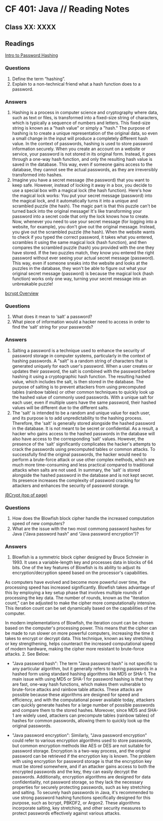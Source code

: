 # CF 401: Java // Reading Notes

## Class XX: XXXX

## Readings

[Intro to Password Hashing](https://auth0.com/blog/hashing-passwords-one-way-road-to-security/)

### Questions

1. Define the term “hashing”.
2. Explain to a non-technical friend what a hash function does to a password.

### Answers

1. Hashing is a process in computer science and cryptography where data, such as text or files, is transformed into a fixed-size string of characters, which is typically a sequence of numbers and letters. This fixed-size string is known as a "hash value" or simply a "hash." The purpose of hashing is to create a unique representation of the original data, so even a small change in the input will produce a completely different hash value. In the context of passwords, hashing is used to store password information securely. When you create an account on a website or service, your password is not stored in its original form. Instead, it goes through a one-way hash function, and only the resulting hash value is saved in the database. This way, even if someone gains access to the database, they cannot see the actual passwords, as they are irreversibly transformed into hashes.
2. Imagine you have a secret message (the password) that you want to keep safe. However, instead of locking it away in a box, you decide to use a special box with a magical lock (the hash function). Here's how the magical lock works: You put your secret message (password) into the magical lock, and it automatically turns it into a unique and scrambled puzzle (the hash). The magic part is that this puzzle can't be turned back into the original message! It's like transforming your password into a secret code that only the lock knows how to create. Now, whenever you need to use your secret message (for logging into a website, for example), you don't give out the original message. Instead, you give out the scrambled puzzle (the hash). When the website wants to check if you typed the correct password, it takes what you entered, scrambles it using the same magical lock (hash function), and then compares the scrambled puzzle (hash) you provided with the one they have stored. If the two puzzles match, they know you entered the right password without ever seeing your actual secret message (password). This way, even if someone sneaks into the website and looks at the puzzles in the database, they won't be able to figure out what your original secret message (password) is because the magical lock (hash function) works only one way, turning your secret message into an unbreakable puzzle!

[bcrypt Overview](https://danboterhoven.medium.com/why-you-should-use-bcrypt-to-hash-passwords-af330100b861)

### Questions

1. What does it mean to ‘salt’ a password?
2. What piece of information would a hacker need to access in order to find the ‘salt’ string for your passwords?

### Answers

1. Salting a password is a technique used to enhance the security of password storage in computer systems, particularly in the context of hashing passwords. A "salt" is a random string of characters that is generated uniquely for each user's password. When a user creates or updates their password, the salt is combined with the password before hashing it using a cryptographic hash function. The resulting hashed value, which includes the salt, is then stored in the database. The purpose of salting is to prevent attackers from using precomputed tables (rainbow tables) or other common techniques to quickly look up the hashed value of commonly used passwords. With a unique salt for each user, even if multiple users have the same password, their hashed values will be different due to the different salts.
2. The 'salt' is intended to be a random and unique value for each user, and its purpose is to add unpredictability to the hashing process. Therefore, the 'salt' is generally stored alongside the hashed password in the database. It is not meant to be secret or confidential. As a result, a hacker who gains access to the hashed passwords in the database will also have access to the corresponding 'salt' values. However, the presence of the 'salt' significantly complicates the hacker's attempts to crack the passwords using precomputed tables or common attacks. To successfully find the original passwords, the hacker would need to perform a brute-force attack or use other complex methods, which are much more time-consuming and less practical compared to traditional attacks when salts are not used. In summary, the 'salt' is stored alongside the hashed password in the database and is not kept secret. Its presence increases the complexity of password cracking for attackers and enhances the security of password storage.

[jBCrypt (top of page)](https://www.mindrot.org/projects/jBCrypt/)

### Questions

1. How does the Blowfish block cipher handle the increased computation speed of new computers?
2. What are the issue with the two most commong password hashes for Java (“Java password hash” and “Java password encryption”)?

### Answers

1. Blowfish is a symmetric block cipher designed by Bruce Schneier in 1993. It uses a variable-length key and processes data in blocks of 64 bits. One of the key features of Blowfish is its ability to adjust its encryption/decryption speed based on the processor's capabilities.

As computers have evolved and become more powerful over time, the processing speed has increased significantly. Blowfish takes advantage of this by employing a key setup phase that involves multiple rounds of processing the key data. The number of rounds, known as the "iteration count," can be adjusted to make the cipher more computationally intensive. This iteration count can be set dynamically based on the capabilities of the computer.

In modern implementations of Blowfish, the iteration count can be chosen based on the computer's processing power. This means that the cipher can be made to run slower on more powerful computers, increasing the time it takes to encrypt or decrypt data. This technique, known as key stretching or key strengthening, helps counteract the increased computational speed of modern hardware, making the cipher more resistant to brute-force attacks.
2. See Below: 
* "Java password hash":
    The term "Java password hash" is not specific to any particular algorithm, but it generally refers to storing passwords in a hashed form using standard hashing algorithms like MD5 or SHA-1. The main issue with using MD5 or SHA-1 for password hashing is that they are fast, one-way hash functions, which makes them vulnerable to brute-force attacks and rainbow table attacks. These attacks are possible because these algorithms are designed for speed and efficiency, and with the computational power available today, attackers can quickly generate hashes for a large number of possible passwords and compare them to the stored hashes. Moreover, since MD5 and SHA-1 are widely used, attackers can precompute tables (rainbow tables) of hashes for common passwords, allowing them to quickly look up the original passwords.

* "Java password encryption":
    Similarly, "Java password encryption" could refer to various encryption algorithms used to store passwords, but common encryption methods like AES or DES are not suitable for password storage. Encryption is a two-way process, and the original password can be retrieved if the encryption key is known. The problem with using encryption for password storage is that the encryption key must be stored somewhere, and if an attacker gains access to both the encrypted passwords and the key, they can easily decrypt the passwords. Additionally, encryption algorithms are designed for data confidentiality, not password storage, so they lack the necessary properties for securely protecting passwords, such as key stretching and salting. To securely hash passwords in Java, it's recommended to use strong password hashing functions specifically designed for this purpose, such as bcrypt, PBKDF2, or Argon2. These algorithms incorporate salting, key stretching, and other security measures to protect passwords effectively against various attacks.
